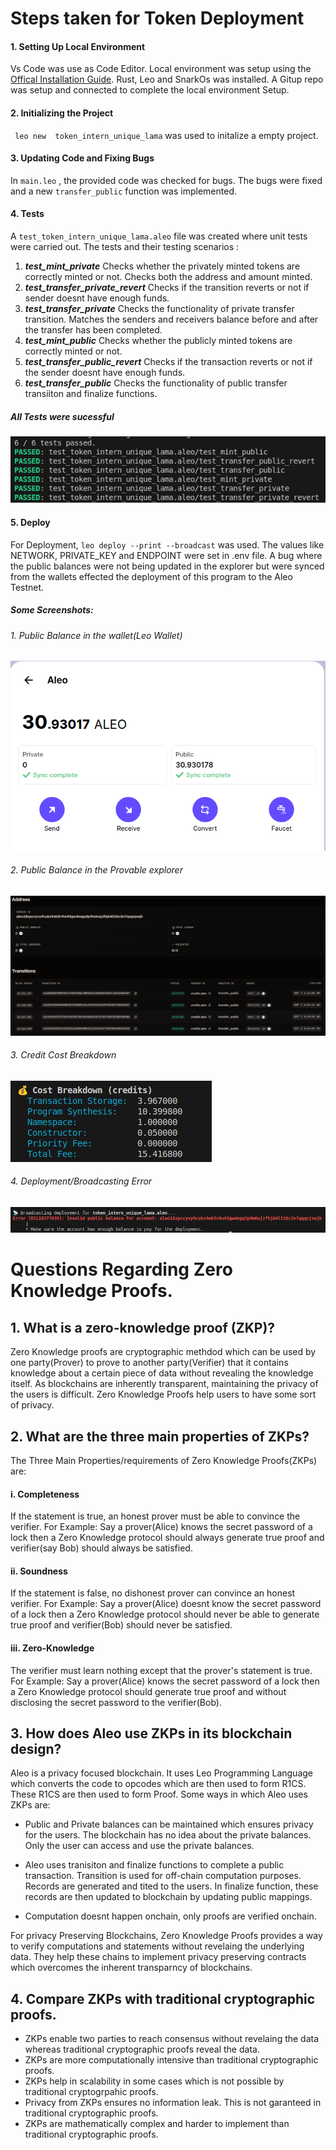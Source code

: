 # Steps taken for Token Deployment

#### 1. Setting Up Local Environment

Vs Code was use as Code Editor. Local environment was setup using the [Offical Installation Guide](https://developer.aleo.org/guides/introduction/installation). Rust, Leo and SnarkOs was installed. A Gitup repo was setup and connected to complete the local environment Setup.

#### 2. Initializing the Project

` leo new  token_intern_unique_lama` was used to initalize a empty project.

#### 3. Updating Code and Fixing Bugs

In `main.leo` , the provided code was checked for bugs. The bugs were fixed and a new `transfer_public` function was implemented.

#### 4. Tests

A `test_token_intern_unique_lama.aleo` file was created where unit tests were carried out. The tests and their testing scenarios :

1. **_test_mint_private_**
   Checks whether the privately minted tokens are correctly minted or not. Checks both the address and amount minted.
2. **_test_transfer_private_revert_**
   Checks if the transition reverts or not if sender doesnt have enough funds.
3. **_test_transfer_private_**
   Checks the functionality of private transfer transition. Matches the senders and receivers balance before and after the transfer has been completed.
4. **_test_mint_public_**
   Checks whether the publicly minted tokens are correctly minted or not.
5. **_test_transfer_public_revert_**
   Checks if the transaction reverts or not if the sender doesnt have enough funds.
6. **_test_transfer_public_**
   Checks the functionality of public transfer transiiton and finalize functions.

##### All Tests were sucessful

![sucessful_tests_result](./Readme_Assets/tests_result.png "sucessful_tests_result")

#### 5. Deploy

For Deployment, `leo deploy --print --broadcast` was used. The values like NETWORK, PRIVATE_KEY and ENDPOINT were set in .env file. A bug where the public balances were not being updated in the explorer but were synced from the wallets effected the deployment of this program to the Aleo Testnet.

##### Some Screenshots:

###### 1. Public Balance in the wallet(Leo Wallet)

![Wallet_Balance](./Readme_Assets/Leo_Wallet_Public_Balance.png)

###### 2. Public Balance in the Provable explorer

![Explorer_Balance](./Readme_Assets/Provable_Explorer_Public_Credit.png)

###### 3. Credit Cost Breakdown

![Credit_Costs](./Readme_Assets/Credit_Cost.png)

###### 4. Deployment/Broadcasting Error

![Deployment_Error](./Readme_Assets/Broadcast_Error.png)

# Questions Regarding Zero Knowledge Proofs.

## 1. What is a zero-knowledge proof (ZKP)?

Zero Knowledge proofs are cryptographic methdod which can be used by one party(Prover) to prove to another party(Verifier) that it contains knowledge about a certain piece of data without revealing the knowledge itself.
As blockchains are inherently transparent, maintaining the privacy of the users is difficult. Zero Knowledge Proofs help users to have some sort of privacy.

## 2. What are the three main properties of ZKPs?

The Three Main Properties/requirements of Zero Knowledge Proofs(ZKPs) are:

#### i. Completeness

If the statement is true, an honest prover must be able to convince the verifier.
For Example: Say a prover(Alice) knows the secret password of a lock then a Zero Knowledge protocol should always generate true proof and verifier(say Bob) should always be satisfied.

#### ii. Soundness

If the statement is false, no dishonest prover can convince an honest verifier.
For Example: Say a prover(Alice) doesnt know the secret password of a lock then a Zero Knowledge protocol should never be able to generate true proof and verifier(Bob) should never be satisfied.

#### iii. Zero-Knowledge

The verifier must learn nothing except that the prover's statement is true.
For Example: Say a prover(Alice) knows the secret password of a lock then a Zero Knowledge protocol should generate true proof and without disclosing the secret password to the verifier(Bob).

## 3. How does Aleo use ZKPs in its blockchain design?

Aleo is a privacy focused blockchain. It uses Leo Programming Language which converts the code to opcodes which are then used to form R1CS. These R1CS are then used to form Proof. Some ways in which Aleo uses ZKPs are:

- Public and Private balances can be maintained which ensures privacy for the users. The blockchain has no idea about the private balances. Only the user can access and use the private balances.

- Aleo uses tranisiton and finalize functions to complete a public transaction.
  Transition is used for off-chain computation purposes. Records are generated and tited to the users. In finalize function, these records are then updated to blockchain by updating public mappings.

- Computation doesnt happen onchain, only proofs are verified onchain.

For privacy Preserving Blockchains, Zero Knowledge Proofs provides a way to verify computations and statements without revelaing the underlying data. They help these chains to implement privacy preserving contracts which overcomes the inherent transparncy of blockchains.

## 4. Compare ZKPs with traditional cryptographic proofs.

- ZKPs enable two parties to reach consensus without revelaing the data whereas traditional cryptographic proofs reveal the data.
- ZKPs are more computationally intensive than traditional cryptographic proofs.
- ZKPs help in scalability in some cases which is not possible by traditional cryptogrpahic proofs.
- Privacy from ZKPs ensures no information leak. This is not garanteed in traditional cryptographic proofs.
- ZKPs are mathematically complex and harder to implement than traditional cryptographic proofs.
